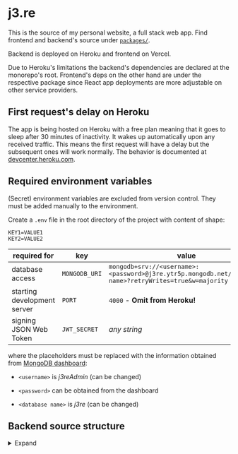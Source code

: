# j3.re

This is the source of my personal website, a full stack web app. Find frontend and backend's source under [`packages/`](packages/).

Backend is deployed on Heroku and frontend on Vercel.

Due to Heroku's limitations the backend's dependencies are declared at the monorepo's root. Frontend's deps on the other hand are under the respective package since React app deployments are more adjustable on other service providers.

## First request's delay on Heroku

The app is being hosted on Heroku with a free plan meaning that it goes to sleep after 30 minutes of inactivity. It wakes up automatically upon any received traffic. This means the first request will have a delay but the subsequent ones will work normally. The behavior is documented at [devcenter.heroku.com](https://devcenter.heroku.com/articles/free-dyno-hours#dyno-sleeping).


## Required environment variables

(Secret) environment variables are excluded from version control. They must be added manually to the environment.

Create a `.env` file in the root directory of the project with content of shape:

    KEY1=VALUE1
    KEY2=VALUE2

| required for | key | value |
|-|-|-|
| database access | `MONGODB_URI` | `mongodb+srv://<username>:<password>@j3re.ytr5p.mongodb.net/<database name>?retryWrites=true&w=majority` |
| starting development server | `PORT` | `4000` - **Omit from Heroku!** |
| signing JSON Web Token | `JWT_SECRET` | *any string* |

where the placeholders must be replaced with the information obtained from [MongoDB dashboard](https://cloud.mongodb.com/):

* `<username>` is *j3reAdmin* (can be changed)

* `<password>` can be obtained from the dashboard

* `<database name>` is *j3re* (can be changed)

## Backend source structure

<details>
    <summary>Expand</summary>

*as of 27 August 2020*
```
src
¦   index.ts                # entry point
¦   
+---resolvers
¦       index.ts            # resolvers for GraphQL operations
¦       
+---schema                  # define data's shape in different implementations
¦   +---GraphQL
¦   ¦       index.ts        # GraphQL type definitions
¦   ¦       
¦   +---Mongoose
¦           index.ts        # Mongoose schemas and models
¦           
+---types
¦       index.d.ts          # own types
¦       
+---utils
        helpers.ts          # miscellaneous helper functions
        typeGuards.ts       # custom type guards for TypeScript
```
</details>